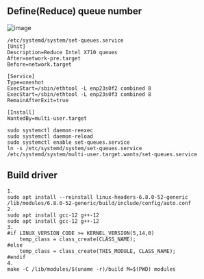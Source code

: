 ## Define(Reduce) queue number
  ![image](https://github.com/user-attachments/assets/8ae4fc3a-037d-41ee-a7ab-8e0a7b6d5806)

```
/etc/systemd/system/set-queues.service
[Unit]
Description=Reduce Intel X710 queues
After=network-pre.target
Before=network.target

[Service]
Type=oneshot
ExecStart=/sbin/ethtool -L enp23s0f2 combined 8
ExecStart=/sbin/ethtool -L enp23s0f3 combined 8
RemainAfterExit=true

[Install]
WantedBy=multi-user.target
```
```
sudo systemctl daemon-reexec
sudo systemctl daemon-reload
sudo systemctl enable set-queues.service
ln -s /etc/systemd/system/set-queues.service /etc/systemd/system/multi-user.target.wants/set-queues.service
```


## Build driver
```
1.
sudo apt install --reinstall linux-headers-6.8.0-52-generic
/lib/modules/6.8.0-52-generic/build/include/config/auto.conf
2.
sudo apt install gcc-12 g++-12
sudo apt install gcc-12 g++-12
3.
#if LINUX_VERSION_CODE >= KERNEL_VERSION(5,14,0)
    temp_class = class_create(CLASS_NAME);
#else
    temp_class = class_create(THIS_MODULE, CLASS_NAME);
#endif
4.
make -C /lib/modules/$(uname -r)/build M=$(PWD) modules
```

